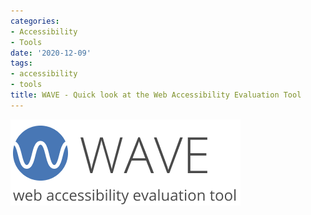 ```yaml
---
categories:
- Accessibility
- Tools
date: '2020-12-09'
tags:
- accessibility
- tools
title: WAVE - Quick look at the Web Accessibility Evaluation Tool
---
```


![](./assets/img/posts/Accessibility-Testing-Tools-WAVE.png)